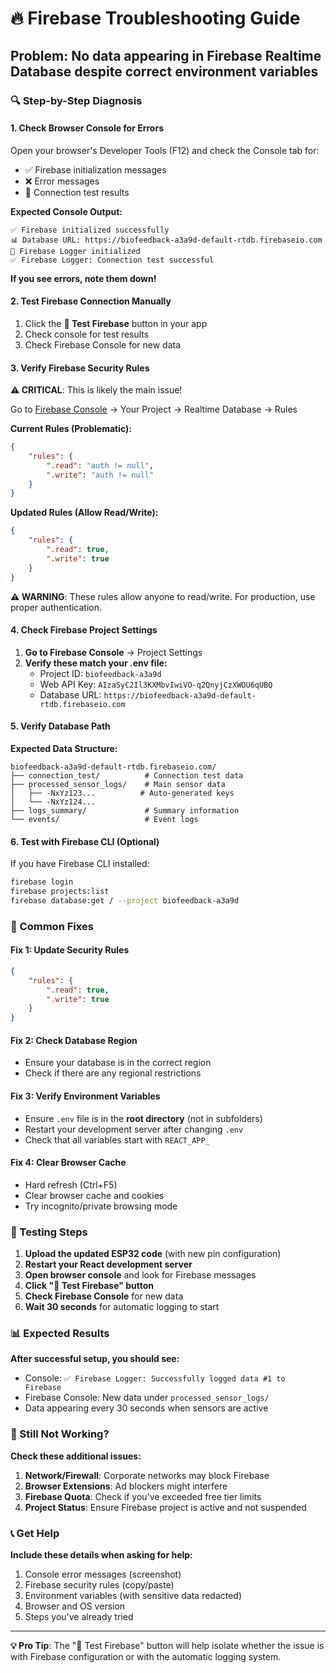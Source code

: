 # 🔥 Firebase Troubleshooting Guide

## **Problem**: No data appearing in Firebase Realtime Database despite correct environment variables

### **🔍 Step-by-Step Diagnosis**

#### **1. Check Browser Console for Errors**

Open your browser's Developer Tools (F12) and check the Console tab for:

-   ✅ Firebase initialization messages
-   ❌ Error messages
-   🔧 Connection test results

**Expected Console Output:**

```
✅ Firebase initialized successfully
📊 Database URL: https://biofeedback-a3a9d-default-rtdb.firebaseio.com
🔧 Firebase Logger initialized
✅ Firebase Logger: Connection test successful
```

**If you see errors, note them down!**

#### **2. Test Firebase Connection Manually**

1. Click the **🧪 Test Firebase** button in your app
2. Check console for test results
3. Check Firebase Console for new data

#### **3. Verify Firebase Security Rules**

**⚠️ CRITICAL**: This is likely the main issue!

Go to [Firebase Console](https://console.firebase.google.com/) → Your Project → Realtime Database → Rules

**Current Rules (Problematic):**

```json
{
    "rules": {
        ".read": "auth != null",
        ".write": "auth != null"
    }
}
```

**Updated Rules (Allow Read/Write):**

```json
{
    "rules": {
        ".read": true,
        ".write": true
    }
}
```

**⚠️ WARNING**: These rules allow anyone to read/write. For production, use proper authentication.

#### **4. Check Firebase Project Settings**

1. **Go to Firebase Console** → Project Settings
2. **Verify these match your .env file:**
    - Project ID: `biofeedback-a3a9d`
    - Web API Key: `AIzaSyC2Il3KXMbvIwiVO-q2QnyjCzXWOU6qUBQ`
    - Database URL: `https://biofeedback-a3a9d-default-rtdb.firebaseio.com`

#### **5. Verify Database Path**

**Expected Data Structure:**

```
biofeedback-a3a9d-default-rtdb.firebaseio.com/
├── connection_test/          # Connection test data
├── processed_sensor_logs/    # Main sensor data
│   ├── -NxYz123...          # Auto-generated keys
│   └── -NxYz124...
├── logs_summary/             # Summary information
└── events/                   # Event logs
```

#### **6. Test with Firebase CLI (Optional)**

If you have Firebase CLI installed:

```bash
firebase login
firebase projects:list
firebase database:get / --project biofeedback-a3a9d
```

### **🔧 Common Fixes**

#### **Fix 1: Update Security Rules**

```json
{
    "rules": {
        ".read": true,
        ".write": true
    }
}
```

#### **Fix 2: Check Database Region**

-   Ensure your database is in the correct region
-   Check if there are any regional restrictions

#### **Fix 3: Verify Environment Variables**

-   Ensure `.env` file is in the **root directory** (not in subfolders)
-   Restart your development server after changing `.env`
-   Check that all variables start with `REACT_APP_`

#### **Fix 4: Clear Browser Cache**

-   Hard refresh (Ctrl+F5)
-   Clear browser cache and cookies
-   Try incognito/private browsing mode

### **🧪 Testing Steps**

1. **Upload the updated ESP32 code** (with new pin configuration)
2. **Restart your React development server**
3. **Open browser console** and look for Firebase messages
4. **Click "🧪 Test Firebase" button**
5. **Check Firebase Console** for new data
6. **Wait 30 seconds** for automatic logging to start

### **📊 Expected Results**

**After successful setup, you should see:**

-   Console: `✅ Firebase Logger: Successfully logged data #1 to Firebase`
-   Firebase Console: New data under `processed_sensor_logs/`
-   Data appearing every 30 seconds when sensors are active

### **🚨 Still Not Working?**

**Check these additional issues:**

1. **Network/Firewall**: Corporate networks may block Firebase
2. **Browser Extensions**: Ad blockers might interfere
3. **Firebase Quota**: Check if you've exceeded free tier limits
4. **Project Status**: Ensure Firebase project is active and not suspended

### **📞 Get Help**

**Include these details when asking for help:**

1. Console error messages (screenshot)
2. Firebase security rules (copy/paste)
3. Environment variables (with sensitive data redacted)
4. Browser and OS version
5. Steps you've already tried

---

**💡 Pro Tip**: The "🧪 Test Firebase" button will help isolate whether the issue is with Firebase configuration or with the automatic logging system.
